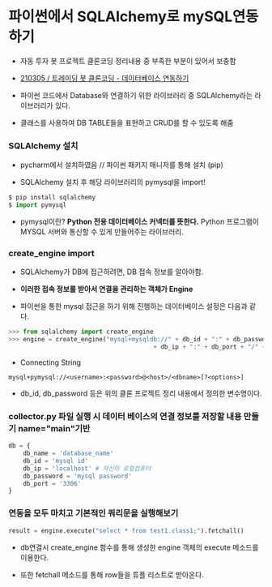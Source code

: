 # 파이썬에서 SQLAlchemy로 mySQL연동하기

-   자동 투자 봇 프로젝트 클론코딩 정리내용 중 부족한 부분이 있어서 보충함

-   [210305 / 트레이딩 봇 클론코딩 - 데이터베이스 연동하기](https://github.com/Parkjju/TIL/blob/master/Projects/investing_bot/Chapter4/database_on.md)

-   파이썬 코드에서 Database와 연결하기 위한 라이브러리 중 SQLAlchemy라는 라이브러리가 있다.

-   클래스를 사용하여 DB TABLE들을 표현하고 CRUD를 할 수 있도록 해줌

### SQLAlchemy 설치

-   pycharm에서 설치하였음 // 파이썬 패키지 매니저를 통해 설치 (pip)

-   SQLAlchemy 설치 후 해당 라이브러리의 pymysql을 import!

```python
$ pip install sqlalchemy
$ import pymysql
```

-   pymysql이란? **Python 전용 데이터베이스 커넥터를 뜻한다.** Python 프로그램이 MYSQL 서버와 통신할 수 있게 만들어주는 라이브러리.

### create_engine import

-   SQLAlchemy가 DB에 접근하려면, DB 접속 정보를 알아야함.

-   **이러한 접속 정보를 받아서 연결을 관리하는 객체가 Engine**

*   파이썬을 통한 mysql 접근을 하기 위해 진행하는 데이터베이스 설정은 다음과 같다.

```python
>>> from sqlalchemy import create_engine
>>> engine = create_engine("mysql+mysqldb://" + db_id + ":" + db_passwd + "@"
                                        + db_ip + ":" + db_port + "/" + db_name, encoding='utf-8')
```

-   Connecting String

```text
mysql+pymysql://<username>:<password>@<host>/<dbname>[?<options>]
```

-   db_id, db_password 등은 위의 클론 프로젝트 정리 내용에서 정의한 변수명이다.

### collector.py 파일 실행 시 데이터 베이스의 연결 정보를 저장할 내용 만들기 **name**="**main**"기반

```python
db = {
    db_name = 'database_name'
    db_id = 'mysql id'
    db_ip = 'localhost' # 자신의 로컬컴퓨터
    db_password = 'mysql password'
    db_port = '3306'
}
```

### 연동을 모두 마치고 기본적인 쿼리문을 실행해보기

```python
result = engine.execute("select * from test1.class1;").fetchall()
```

-   db연결시 create_engine 함수를 통해 생성한 engine 객체의 execute 메소드를 이용한다.

-   또한 fetchall 메소드를 통해 row들을 튜플 리스트로 받아온다.
